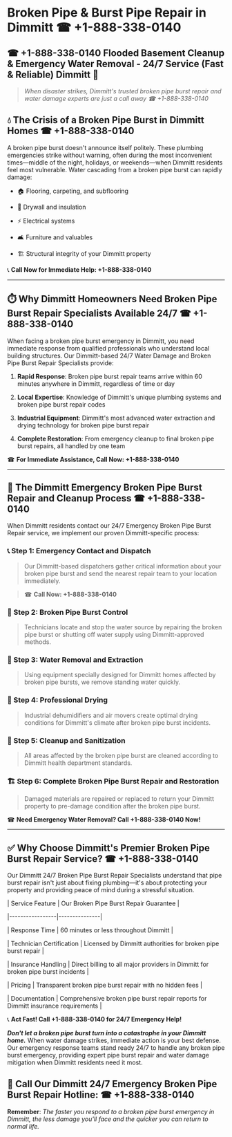 # Broken Pipe & Burst Pipe Repair in Dimmitt ☎ +1-888-338-0140  
## ☎ +1-888-338-0140 Flooded Basement Cleanup & Emergency Water Removal - 24/7 Service (Fast & Reliable) Dimmitt 🚨  

> *When disaster strikes, Dimmitt's trusted broken pipe burst repair and water damage experts are just a call away ☎ +1-888-338-0140*  

## 💧 The Crisis of a Broken Pipe Burst in Dimmitt Homes ☎ +1-888-338-0140  

A broken pipe burst doesn't announce itself politely. These plumbing emergencies strike without warning, often during the most inconvenient times—middle of the night, holidays, or weekends—when Dimmitt residents feel most vulnerable. Water cascading from a broken pipe burst can rapidly damage:  

* 🏠 Flooring, carpeting, and subflooring  
* 🧱 Drywall and insulation  
* ⚡ Electrical systems  
* 🛋️ Furniture and valuables  
* 🏗️ Structural integrity of your Dimmitt property  

📞 **Call Now for Immediate Help: +1-888-338-0140**  

---  

## ⏱️ Why Dimmitt Homeowners Need Broken Pipe Burst Repair Specialists Available 24/7 ☎ +1-888-338-0140  

When facing a broken pipe burst emergency in Dimmitt, you need immediate response from qualified professionals who understand local building structures. Our Dimmitt-based 24/7 Water Damage and Broken Pipe Burst Repair Specialists provide:  

1. **Rapid Response**: Broken pipe burst repair teams arrive within 60 minutes anywhere in Dimmitt, regardless of time or day  
2. **Local Expertise**: Knowledge of Dimmitt's unique plumbing systems and broken pipe burst repair codes  
3. **Industrial Equipment**: Dimmitt's most advanced water extraction and drying technology for broken pipe burst repair  
4. **Complete Restoration**: From emergency cleanup to final broken pipe burst repairs, all handled by one team  

☎ **For Immediate Assistance, Call Now: +1-888-338-0140**  

---  

## 🔧 The Dimmitt Emergency Broken Pipe Burst Repair and Cleanup Process ☎ +1-888-338-0140  

When Dimmitt residents contact our 24/7 Emergency Broken Pipe Burst Repair service, we implement our proven Dimmitt-specific process:  

### 📞 Step 1: Emergency Contact and Dispatch  
> Our Dimmitt-based dispatchers gather critical information about your broken pipe burst and send the nearest repair team to your location immediately.  
> ☎ **Call Now: +1-888-338-0140**  

### 🚿 Step 2: Broken Pipe Burst Control  
> Technicians locate and stop the water source by repairing the broken pipe burst or shutting off water supply using Dimmitt-approved methods.  

### 🌊 Step 3: Water Removal and Extraction  
> Using equipment specially designed for Dimmitt homes affected by broken pipe bursts, we remove standing water quickly.  

### 💨 Step 4: Professional Drying  
> Industrial dehumidifiers and air movers create optimal drying conditions for Dimmitt's climate after broken pipe burst incidents.  

### 🧼 Step 5: Cleanup and Sanitization  
> All areas affected by the broken pipe burst are cleaned according to Dimmitt health department standards.  

### 🏗️ Step 6: Complete Broken Pipe Burst Repair and Restoration  
> Damaged materials are repaired or replaced to return your Dimmitt property to pre-damage condition after the broken pipe burst.  

☎ **Need Emergency Water Removal? Call +1-888-338-0140 Now!**  

---  

## ✅ Why Choose Dimmitt's Premier Broken Pipe Burst Repair Service? ☎ +1-888-338-0140  

Our Dimmitt 24/7 Broken Pipe Burst Repair Specialists understand that pipe burst repair isn't just about fixing plumbing—it's about protecting your property and providing peace of mind during a stressful situation.  

| Service Feature | Our Broken Pipe Burst Repair Guarantee |  
|-----------------|---------------|  
| Response Time | 60 minutes or less throughout Dimmitt |  
| Technician Certification | Licensed by Dimmitt authorities for broken pipe burst repair |  
| Insurance Handling | Direct billing to all major providers in Dimmitt for broken pipe burst incidents |  
| Pricing | Transparent broken pipe burst repair with no hidden fees |  
| Documentation | Comprehensive broken pipe burst repair reports for Dimmitt insurance requirements |  

📞 **Act Fast! Call +1-888-338-0140 for 24/7 Emergency Help!**  

***Don't let a broken pipe burst turn into a catastrophe in your Dimmitt home.*** When water damage strikes, immediate action is your best defense. Our emergency response teams stand ready 24/7 to handle any broken pipe burst emergency, providing expert pipe burst repair and water damage mitigation when Dimmitt residents need it most.  

## 📱 Call Our Dimmitt 24/7 Emergency Broken Pipe Burst Repair Hotline: ☎ +1-888-338-0140  

**Remember**: *The faster you respond to a broken pipe burst emergency in Dimmitt, the less damage you'll face and the quicker you can return to normal life.*